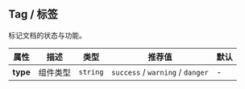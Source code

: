 ## Tag / 标签

标记文档的状态与功能。

<ex-code name="ex-tag-basic"></ex-code>

<ex-footer edit-link="https://github.com/zeit-ui/vue/edit/master/docs/en-us/components/tag.md">

| 属性 | 描述 | 类型 | 推荐值 | 默认
| ---------- | ---------- | ---- |  -------------- | ------ |
| **type** | 组件类型 | `string` | `success` / `warning` / `danger` | - |

</ex-footer>
